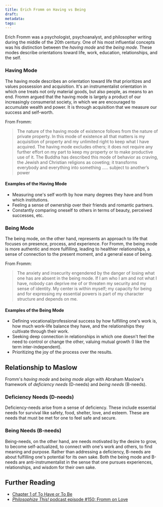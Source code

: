```yaml
---
title: Erich Fromm on Having vs Being
draft: 
metadata: 
tags:
---
```

Erich Fromm was a psychologist, psychoanalyst, and philosopher writing during the middle of the 20th century. One of his most influential concepts was his distinction between the *having mode* and the *being mode.* These modes describe orientations toward life, work, education, relationships, and the self. 

### Having Mode
The having mode describes an orientation toward life that prioritizes and values possession and acquisition. It's an instrumentalist orientation in which one treats not only material goods, but also people, as means to an end. Fromm argued that the having mode is largely a product of our increasingly consumerist society, in which we are encouraged to accumulate wealth and power. It is through acquisition that we measure our success and self-worth.

From Fromm: 

> The nature of the having mode of existence follows from the nature of private property. In this mode of existence all that matters is my acquisition of property and my unlimited right to keep what I have acquired. The having mode excludes others; it does not require any further effort on my part to keep my property or to make productive use of it. The Buddha has described this mode of behavior as craving, the Jewish and Christian religions as coveting; it transforms everybody and everything into something ….. subject to another’s power

#### Examples of the Having Mode
- Measuring one's self worth by how many degrees they have and from which institutions. 
- Feeling a sense of ownership over their friends and romantic partners. 
- Constantly comparing oneself to others in terms of beauty, perceived successes, etc. 

### Being Mode
The being mode, on the other hand, represents an approach to life that focuses on presence, process, and experience. For Fromm, the being mode is more authentic and more fulfilling, leading to healthier relationships, a sense of connection to the present moment, and a general ease of being. 

From Fromm: 

> The anxiety and insecurity engendered by the danger of losing what one has are absent in the being mode. If I am who I am and not what I have, nobody can deprive me of or threaten my security and my sense of identity. My center is within myself; my capacity for being and for expressing my essential powers is part of my character structure and depends on me.

#### Examples of the Being Mode
- Defining vocational/professional success by how fulfilling one's work is, how much work-life balance they have, and the relationships they cultivate through their work. 
- Seeking deep connection in relationships in which one doesn't feel the need to control or change the other, valuing mutual growth (I like the term inter-independent).
- Prioritizing the joy of the process over the results. 

## Relationship to Maslow 

Fromm's *having mode* and *being mode* align with Abraham Maslow's framework of *deficiency needs* (D-needs) and *being needs* (B-needs). 

### Deficiency Needs (D-needs)

Deficiency-needs arise from a sense of deficiency. These include essential needs for survival like safety, food, shelter, love, and esteem. These are needs that must be met for one to feel safe and secure. 

### Being Needs (B-needs)

Being-needs, on the other hand, are needs motivated by the desire to grow, to become self-actualized, to connect with one's work and others, to find meaning and purpose. Rather than addressing a deficiency, B-needs are about fulfilling one's potential for its own sake. Both the being mode and B-needs are anti-instrumentalist in the sense that one pursues experiences, relationships, and wisdom for their own sake. 


## Further Reading
- [Chapter 1 of To Have or To Be](app://obsidian.md/content/assets/Fromm-Having-Being-Ch1.pdf)
- [_Philosophize This!_ podcast episode #150: Fromm on Love](https://www.philosophizethis.org/podcast/episode-150-the-frankfurt-school-erich-fromm-on-love)

